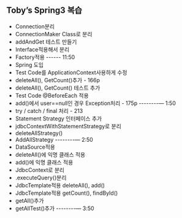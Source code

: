 ## Toby’s Spring3 복습

- Connection분리
- ConnectionMaker Class로 분리
- addAndGet 테스트 만들기
- Interface적용해서 분리
- Factory적용 ------ 11:50
- Spring 도입
- Test Code를 ApplicationContext사용하게 수정
- deleteAll(), GetCount()추가 - 166p
- deleteAll(), GetCount() 테스트 추가
- Test Code @BeforeEach 적용
- add()에서 user==null인 경우 Exception처리 - 175p --------— 1:50
- try / catch / final 처리 - 213
- Statement Strategy 인터페이스 추가
- jdbcContextWithStatementStrategy로 분리
- deleteAllStrategy()
- AddAllStrategy --------— 2:50
- DataSource적용
- deleteAll()에 익명 클래스 적용
- add()에 익명 클래스 적용
- JdbcContext로 분리
- .executeQuery()분리
- JdbcTemplate적용 deleteAll(), add()
- JdbcTemplate적용 getCount(), findById()
- getAll()추가
- getAllTest()추가  --------— 3:50

